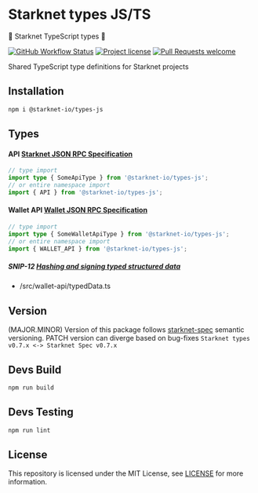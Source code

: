 # Starknet types JS/TS

🐺 Starknet TypeScript types 🚀

[![GitHub Workflow Status](https://github.com/starknet-io/types-js/actions/workflows/publish.yml/badge.svg)](https://github.com/starknet-io/types-js/actions/workflows/publish.yml)
[![Project license](https://img.shields.io/github/license/starknet-io/types-js.svg?style=flat-square)](LICENSE)
[![Pull Requests welcome](https://img.shields.io/badge/PRs-welcome-ff69b4.svg?style=flat-square)](https://github.com/starknet-io/types-js/issues?q=is%3Aissue+is%3Aopen+label%3A%22help+wanted%22)

Shared TypeScript type definitions for Starknet projects

## Installation

```bash
npm i @starknet-io/types-js
```

## Types

#### API [Starknet JSON RPC Specification](https://github.com/starkware-libs/starknet-specs/tree/master/api)

```ts
// type import
import type { SomeApiType } from '@starknet-io/types-js';
// or entire namespace import
import { API } from '@starknet-io/types-js';
```

#### Wallet API [Wallet JSON RPC Specification](https://github.com/starkware-libs/starknet-specs/tree/48e77bf4aaf687388b40b8198e3105401941517a/wallet-api)

```ts
// type import
import type { SomeWalletApiType } from '@starknet-io/types-js';
// or entire namespace import
import { WALLET_API } from '@starknet-io/types-js';
```

##### SNIP-12 [Hashing and signing typed structured data](https://github.com/starknet-io/SNIPs/blob/main/SNIPS/snip-12.md)

- /src/wallet-api/typedData.ts

## Version

(MAJOR.MINOR) Version of this package follows [starknet-spec](https://github.com/starkware-libs/starknet-specs) semantic versioning. PATCH version can diverge based on bug-fixes
`Starknet types v0.7.x <-> Starknet Spec v0.7.x`

## Devs Build

```bash
npm run build
```

## Devs Testing

```bash
npm run lint
```

## License

This repository is licensed under the MIT License, see [LICENSE](LICENSE) for more information.
